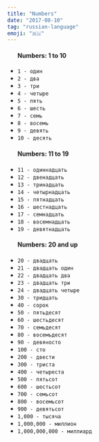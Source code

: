 ```yaml
---
title: "Numbers"
date: "2017-08-10"
tag: "russian-language"
emoji: "🇷🇺"
---
```


<div class="card">
    <ul>
        <h4>Numbers: 1 to 10</h4>
            <li><code>1 - один</code></li>
            <li><code>2 - два</code></li>
            <li><code>3 - три</code></li>
            <li><code>4 - четыре</code></li>
            <li><code>5 - пять</code></li>
            <li><code>6 - шесть</code></li>
            <li><code>7 - семь</code></li>
            <li><code>8 - восемь</code></li>
            <li><code>9 - девять</code></li>
            <li><code>10 - десять</code></li>
    </ul>
    <ul>
        <h4>Numbers: 11 to 19</h4>
            <li><code>11 - одиннадцать</code></li>
            <li><code>12 - двенадцать</code></li>
            <li><code>13 - тринадцать</code></li>
            <li><code>14 - четырнадцать</code></li>
            <li><code>15 - пятнадцать</code></li>
            <li><code>16 - шестнадцать</code></li>
            <li><code>17 - семнадцать</code></li>
            <li><code>18 - восемнадцать</code></li>
            <li><code>19 - девятнадцать</code></li>
    </ul>
    <ul>
        <h4>Numbers: 20 and up</h4>
            <li><code>20 - двадцать</code></li>
            <li><code>21 - двадцать один</code></li>
            <li><code>22 - двадцать два</code></li>
            <li><code>23 - двадцать три</code></li>
            <li><code>24 - двадцать четыре</code></li>
            <li><code>30 - тридцать</code></li>
            <li><code>40 - сорок</code></li>
            <li><code>50 - пятьдесят</code></li>
            <li><code>60 - шестьдесят</code></li>
            <li><code>70 - семьдесят</code></li>
            <li><code>80 - восемьдесят</code></li>
            <li><code>90 - девяносто</code></li>
            <li><code>100 - сто</code></li>
            <li><code>200 - двести</code></li>
            <li><code>300 - триста</code></li>
            <li><code>400 - четыреста</code></li>
            <li><code>500 - пятьсот</code></li>
            <li><code>600 - шестьсот</code></li>
            <li><code>700 - семьсот</code></li>
            <li><code>800 - восемьсот</code></li>
            <li><code>900 - девятьсот</code></li>
            <li><code>1,000 - тысяча</code></li>
            <li><code>1,000,000 - миллион</code></li>
            <li><code>1,000,000,000 - миллиард</code></li>
    </ul>
</div>
